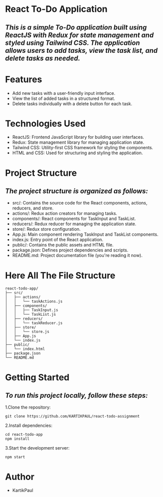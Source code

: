 # React To-Do Application
## _This is a simple To-Do application built using ReactJS with Redux for state management and styled using Tailwind CSS. The application allows users to add tasks, view the task list, and delete tasks as needed._

# Features
   
   - Add new tasks with a user-friendly input interface.
   - View the list of added tasks in a structured format.
   - Delete tasks individually with a delete button for each task.
   

# Technologies Used
   
   - ReactJS: Frontend JavaScript library for building user interfaces.
   - Redux: State management library for managing application state.
   - Tailwind CSS: Utility-first CSS framework for styling the components.
   - HTML and CSS: Used for structuring and styling the application.
    

# Project Structure

## _The project structure is organized as follows:_

   - src/: Contains the source code for the React components, actions, reducers, and store.
   - actions/: Redux action creators for managing tasks.
   - components/: React components for TaskInput and TaskList.
   - reducers/: Redux reducer for managing the application state.
   - store/: Redux store configuration.
   - App.js: Main component rendering TaskInput and TaskList components.
   - index.js: Entry point of the React application.
   - public/: Contains the public assets and HTML file.
   - package.json: Defines project dependencies and scripts.
   - README.md: Project documentation file (you're reading it now).


# Here All The File Structure
```
react-todo-app/
├── src/
│   ├── actions/
│   │   └── taskActions.js
│   ├── components/
│   │   ├── TaskInput.js
│   │   └── TaskList.js
│   ├── reducers/
│   │   └── taskReducer.js
│   ├── store/
│   │   └── store.js
│   ├── App.js
│   └── index.js
├── public/
│   └── index.html
├── package.json
└── README.md
```

# Getting Started

## _To run this project locally, follow these steps:_

1.Clone the repository: 
```
git clone https://github.com/KARTIKPAUL/react-todo-assignment

``` 
2.Install dependencies:
```
cd react-todo-app
npm install
```

3.Start the development server:
```
npm start
```
# Author
- KartikPaul
